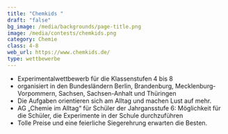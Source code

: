 ```yaml
---
title: "Chemkids "
draft: "false"
bg_image: /media/backgrounds/page-title.png
image: /media/contests/chemkids.png
category: Chemie
class: 4-8
web_url: https://www.chemkids.de/
type: wettbewerbe
---
```

- Experimentalwettbewerb für die Klassenstufen 4 bis 8
- organisiert in den Bundesländern Berlin, Brandenburg, Mecklenburg-Vorpommern,
Sachsen, Sachsen-Anhalt und Thüringen
- Die Aufgaben orientieren sich am Alltag und machen Lust auf mehr.
- AG „Chemie im Alltag“ für Schüler der Jahrgansstufe 6:
Möglichkeit für die Schüler, die Experimente in der Schule durchzuführen
- Tolle Preise und eine feierliche Siegerehrung erwarten die Besten.
